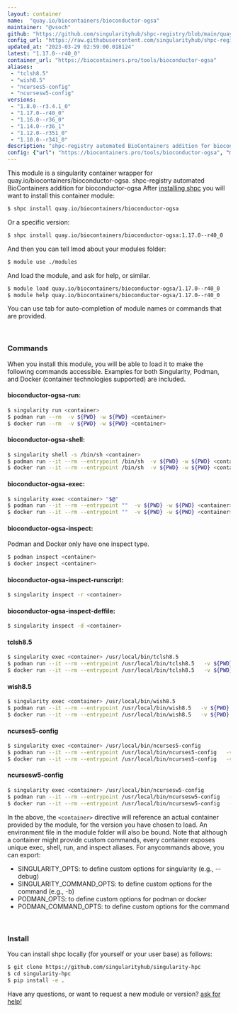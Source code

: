 ```yaml
---
layout: container
name:  "quay.io/biocontainers/bioconductor-ogsa"
maintainer: "@vsoch"
github: "https://github.com/singularityhub/shpc-registry/blob/main/quay.io/biocontainers/bioconductor-ogsa/container.yaml"
config_url: "https://raw.githubusercontent.com/singularityhub/shpc-registry/main/quay.io/biocontainers/bioconductor-ogsa/container.yaml"
updated_at: "2023-03-29 02:59:00.018124"
latest: "1.17.0--r40_0"
container_url: "https://biocontainers.pro/tools/bioconductor-ogsa"
aliases:
 - "tclsh8.5"
 - "wish8.5"
 - "ncurses5-config"
 - "ncursesw5-config"
versions:
 - "1.8.0--r3.4.1_0"
 - "1.17.0--r40_0"
 - "1.16.0--r36_0"
 - "1.14.0--r36_1"
 - "1.12.0--r351_0"
 - "1.10.0--r341_0"
description: "shpc-registry automated BioContainers addition for bioconductor-ogsa"
config: {"url": "https://biocontainers.pro/tools/bioconductor-ogsa", "maintainer": "@vsoch", "description": "shpc-registry automated BioContainers addition for bioconductor-ogsa", "latest": {"1.17.0--r40_0": "sha256:bae98f5d1d2e14dd54f7409c4cf36d44c56a397be326eda1badeafdc39fb691f"}, "tags": {"1.8.0--r3.4.1_0": "sha256:1cae82810a07f295fc57c05194a2a7732b34031160fd89353cba043dbede9dca", "1.17.0--r40_0": "sha256:bae98f5d1d2e14dd54f7409c4cf36d44c56a397be326eda1badeafdc39fb691f", "1.16.0--r36_0": "sha256:ecafe9dbd811e29aeaabcb846501829db191f2efaf0057bb741dd2db8a0cdbb0", "1.14.0--r36_1": "sha256:5644b157e3fc352bd32abafeac1daadc2ac88f53e4ac378f1807771a96483a46", "1.12.0--r351_0": "sha256:3eef15d82808db9d6ee7d94d53b01125b5822fed2df4b994fdbc370d556ae233", "1.10.0--r341_0": "sha256:0686d1da5bb83dcb3ce6bfc15f669873012ea6c238a391d28928694fbacd0f74"}, "docker": "quay.io/biocontainers/bioconductor-ogsa", "aliases": {"tclsh8.5": "/usr/local/bin/tclsh8.5", "wish8.5": "/usr/local/bin/wish8.5", "ncurses5-config": "/usr/local/bin/ncurses5-config", "ncursesw5-config": "/usr/local/bin/ncursesw5-config"}}
---
```


This module is a singularity container wrapper for quay.io/biocontainers/bioconductor-ogsa.
shpc-registry automated BioContainers addition for bioconductor-ogsa
After [installing shpc](#install) you will want to install this container module:


```bash
$ shpc install quay.io/biocontainers/bioconductor-ogsa
```

Or a specific version:

```bash
$ shpc install quay.io/biocontainers/bioconductor-ogsa:1.17.0--r40_0
```

And then you can tell lmod about your modules folder:

```bash
$ module use ./modules
```

And load the module, and ask for help, or similar.

```bash
$ module load quay.io/biocontainers/bioconductor-ogsa/1.17.0--r40_0
$ module help quay.io/biocontainers/bioconductor-ogsa/1.17.0--r40_0
```

You can use tab for auto-completion of module names or commands that are provided.

<br>

### Commands

When you install this module, you will be able to load it to make the following commands accessible.
Examples for both Singularity, Podman, and Docker (container technologies supported) are included.

#### bioconductor-ogsa-run:

```bash
$ singularity run <container>
$ podman run --rm  -v ${PWD} -w ${PWD} <container>
$ docker run --rm  -v ${PWD} -w ${PWD} <container>
```

#### bioconductor-ogsa-shell:

```bash
$ singularity shell -s /bin/sh <container>
$ podman run --it --rm --entrypoint /bin/sh  -v ${PWD} -w ${PWD} <container>
$ docker run --it --rm --entrypoint /bin/sh  -v ${PWD} -w ${PWD} <container>
```

#### bioconductor-ogsa-exec:

```bash
$ singularity exec <container> "$@"
$ podman run --it --rm --entrypoint ""  -v ${PWD} -w ${PWD} <container> "$@"
$ docker run --it --rm --entrypoint ""  -v ${PWD} -w ${PWD} <container> "$@"
```

#### bioconductor-ogsa-inspect:

Podman and Docker only have one inspect type.

```bash
$ podman inspect <container>
$ docker inspect <container>
```

#### bioconductor-ogsa-inspect-runscript:

```bash
$ singularity inspect -r <container>
```

#### bioconductor-ogsa-inspect-deffile:

```bash
$ singularity inspect -d <container>
```


#### tclsh8.5

```bash
$ singularity exec <container> /usr/local/bin/tclsh8.5
$ podman run --it --rm --entrypoint /usr/local/bin/tclsh8.5   -v ${PWD} -w ${PWD} <container> -c " $@"
$ docker run --it --rm --entrypoint /usr/local/bin/tclsh8.5   -v ${PWD} -w ${PWD} <container> -c " $@"
```


#### wish8.5

```bash
$ singularity exec <container> /usr/local/bin/wish8.5
$ podman run --it --rm --entrypoint /usr/local/bin/wish8.5   -v ${PWD} -w ${PWD} <container> -c " $@"
$ docker run --it --rm --entrypoint /usr/local/bin/wish8.5   -v ${PWD} -w ${PWD} <container> -c " $@"
```


#### ncurses5-config

```bash
$ singularity exec <container> /usr/local/bin/ncurses5-config
$ podman run --it --rm --entrypoint /usr/local/bin/ncurses5-config   -v ${PWD} -w ${PWD} <container> -c " $@"
$ docker run --it --rm --entrypoint /usr/local/bin/ncurses5-config   -v ${PWD} -w ${PWD} <container> -c " $@"
```


#### ncursesw5-config

```bash
$ singularity exec <container> /usr/local/bin/ncursesw5-config
$ podman run --it --rm --entrypoint /usr/local/bin/ncursesw5-config   -v ${PWD} -w ${PWD} <container> -c " $@"
$ docker run --it --rm --entrypoint /usr/local/bin/ncursesw5-config   -v ${PWD} -w ${PWD} <container> -c " $@"
```



In the above, the `<container>` directive will reference an actual container provided
by the module, for the version you have chosen to load. An environment file in the
module folder will also be bound. Note that although a container
might provide custom commands, every container exposes unique exec, shell, run, and
inspect aliases. For anycommands above, you can export:

 - SINGULARITY_OPTS: to define custom options for singularity (e.g., --debug)
 - SINGULARITY_COMMAND_OPTS: to define custom options for the command (e.g., -b)
 - PODMAN_OPTS: to define custom options for podman or docker
 - PODMAN_COMMAND_OPTS: to define custom options for the command

<br>

### Install

You can install shpc locally (for yourself or your user base) as follows:

```bash
$ git clone https://github.com/singularityhub/singularity-hpc
$ cd singularity-hpc
$ pip install -e .
```

Have any questions, or want to request a new module or version? [ask for help!](https://github.com/singularityhub/singularity-hpc/issues)